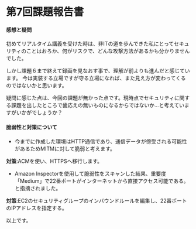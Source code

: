 # 第7回課題報告書

#### 感想と疑問

初めてリアルタイム講義を受けた時は、非ITの道を歩んできた私にとってセキュリティのことはおろか、何がリスクで、どんな攻撃方法があるかも分かりませんでした。

しかし課題６まで終えて録画を見なおす事で、理解が前よりも進んだと感じています。
今は実装する立場ですが守る立場になれば、また見え方が変わってくるのではないかと思います。

疑問に感じた点は、今回の課題が無かった点です。現時点でセキュリティに関する課題を出したところで歯応えの無いものになるからではないか…と考えていますがいかがでしょうか？

#### 脆弱性と対策について

* 今までに作成した環境はHTTP通信であり、通信データが傍受される可能性があるためMITMに対して脆弱と考えます。

**対策**:ACMを使い、HTTPSへ移行します。

* Amazon Inspectorを使用して脆弱性をスキャンした結果、重要度「Medium」で22番ポートがインターネットから直接アクセス可能である。と指摘されました。

**対策**:EC2のセキュリティグループのインバウンドルールを編集し、22番ポートのIPアドレスを指定する。


以上です。
